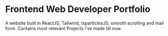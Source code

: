 # Frontend Web Developer Portfolio

A website built in ReactJS, Tailwind, tsparticlesJS, smooth scrolling and mail form.
Contains most relevant Projects i've made till now.
